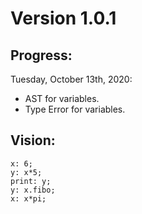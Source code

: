 # Version 1.0.1
## Progress:
Tuesday, October 13th, 2020:

+ AST for variables.
+ Type Error for variables.

## Vision:
```
x: 6;
y: x*5;
print: y;
y: x.fibo;
x: x*pi;
```